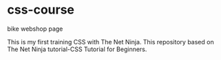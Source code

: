 # css-course
bike webshop page

This is my first training CSS with The Net Ninja. 
This repository based on The Net Ninja tutorial-CSS Tutorial for Beginners.
